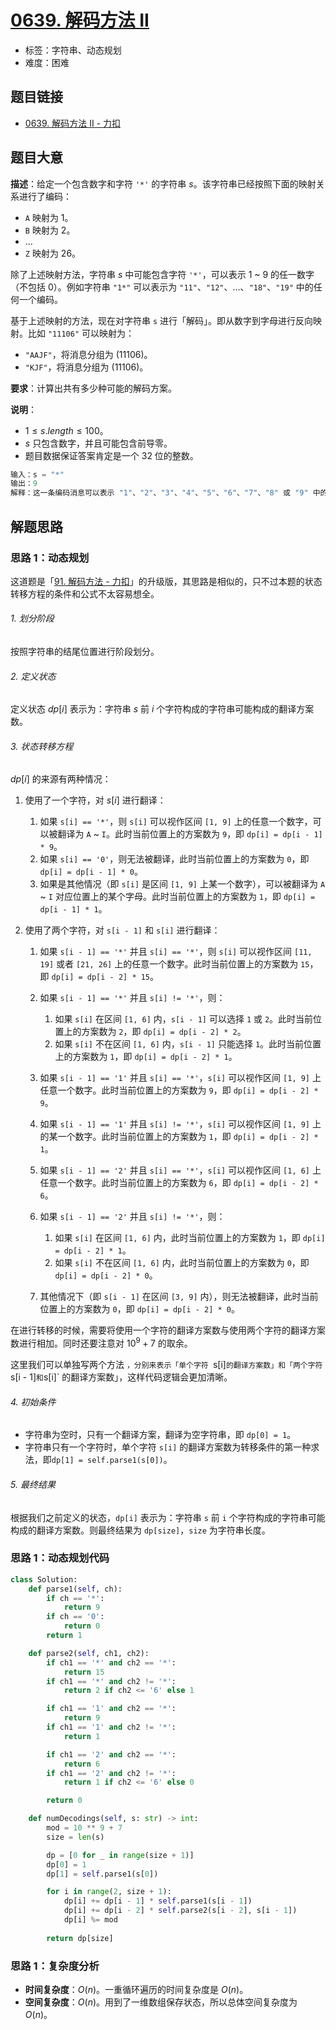 # [0639. 解码方法 II](https://leetcode.cn/problems/decode-ways-ii/)

- 标签：字符串、动态规划
- 难度：困难

## 题目链接

- [0639. 解码方法 II - 力扣](https://leetcode.cn/problems/decode-ways-ii/)

## 题目大意

**描述**：给定一个包含数字和字符 `'*'` 的字符串 $s$。该字符串已经按照下面的映射关系进行了编码：

- `A` 映射为 $1$。
- `B` 映射为 $2$。
- ...
- `Z` 映射为 $26$。

除了上述映射方法，字符串 $s$ 中可能包含字符 `'*'`，可以表示 $1$ ~ $9$ 的任一数字（不包括 $0$）。例如字符串 `"1*"` 可以表示为 `"11"`、`"12"`、…、`"18"`、`"19"` 中的任何一个编码。

基于上述映射的方法，现在对字符串 `s` 进行「解码」。即从数字到字母进行反向映射。比如 `"11106"` 可以映射为：

- `"AAJF"`，将消息分组为 $(1 1 10 6)$。
- `"KJF"`，将消息分组为 $(11 10 6)$。

**要求**：计算出共有多少种可能的解码方案。

**说明**：

- $1 \le s.length \le 100$。
- $s$ 只包含数字，并且可能包含前导零。
- 题目数据保证答案肯定是一个 $32$ 位的整数。

```python
输入：s = "*"
输出：9
解释：这一条编码消息可以表示 "1"、"2"、"3"、"4"、"5"、"6"、"7"、"8" 或 "9" 中的任意一条。可以分别解码成字符串 "A"、"B"、"C"、"D"、"E"、"F"、"G"、"H" 和 "I" 。因此，"*" 总共有 9 种解码方法。
```

## 解题思路

### 思路 1：动态规划

这道题是「[91. 解码方法 - 力扣](https://leetcode.cn/problems/decode-ways/)」的升级版，其思路是相似的，只不过本题的状态转移方程的条件和公式不太容易想全。

###### 1. 划分阶段

按照字符串的结尾位置进行阶段划分。

###### 2. 定义状态

定义状态 $dp[i]$ 表示为：字符串 $s$ 前 $i$ 个字符构成的字符串可能构成的翻译方案数。

###### 3. 状态转移方程

$dp[i]$ 的来源有两种情况：

1. 使用了一个字符，对 $s[i]$ 进行翻译：
   1. 如果 `s[i] == '*'`，则 `s[i]` 可以视作区间 `[1, 9]` 上的任意一个数字，可以被翻译为 `A` ~ `I`。此时当前位置上的方案数为 `9`，即 `dp[i] = dp[i - 1] * 9`。
   2. 如果 `s[i] == '0'`，则无法被翻译，此时当前位置上的方案数为 `0`，即 `dp[i] = dp[i - 1] * 0`。
   3. 如果是其他情况（即 `s[i]` 是区间 `[1, 9]` 上某一个数字），可以被翻译为 `A` ~ `I` 对应位置上的某个字母。此时当前位置上的方案数为 `1`，即 `dp[i] = dp[i - 1] * 1`。

2. 使用了两个字符，对 `s[i - 1]` 和 `s[i]` 进行翻译：
   1. 如果 `s[i - 1] == '*'` 并且 `s[i] == '*'`，则 `s[i]` 可以视作区间 `[11, 19]` 或者 `[21, 26]` 上的任意一个数字。此时当前位置上的方案数为 `15`，即 `dp[i] = dp[i - 2] * 15`。
   2. 如果 `s[i - 1] == '*'` 并且 `s[i] != '*'`，则：
      1. 如果 `s[i]` 在区间 `[1, 6]` 内，`s[i - 1]` 可以选择 `1` 或 `2`。此时当前位置上的方案数为 `2`，即 `dp[i] = dp[i - 2] * 2`。
      2. 如果 `s[i]` 不在区间 `[1, 6]` 内，`s[i - 1]` 只能选择 `1`。此时当前位置上的方案数为 `1`，即 `dp[i] = dp[i - 2] * 1`。

   3. 如果 `s[i - 1] == '1'` 并且 `s[i] == '*'`，`s[i]` 可以视作区间 `[1, 9]` 上任意一个数字。此时当前位置上的方案数为 `9`，即 `dp[i] = dp[i - 2] * 9`。
   4. 如果 `s[i - 1] == '1'` 并且 `s[i] != '*'`，`s[i]` 可以视作区间 `[1, 9]` 上的某一个数字。此时当前位置上的方案数为 `1`，即 `dp[i] = dp[i - 2] * 1`。
   5. 如果 `s[i - 1] == '2'` 并且 `s[i] == '*'`，`s[i]` 可以视作区间 `[1, 6]` 上任意一个数字。此时当前位置上的方案数为 `6`，即 `dp[i] = dp[i - 2] * 6`。
   6. 如果 `s[i - 1] == '2'` 并且 `s[i] != '*'`，则：
      1. 如果 `s[i]` 在区间 `[1, 6]` 内，此时当前位置上的方案数为 `1`，即 `dp[i] = dp[i - 2] * 1`。
      2. 如果 `s[i]` 不在区间 `[1, 6]` 内，此时当前位置上的方案数为 `0`，即 `dp[i] = dp[i - 2] * 0`。

   7. 其他情况下（即 `s[i - 1]` 在区间 `[3, 9]` 内），则无法被翻译，此时当前位置上的方案数为 `0`，即 `dp[i] = dp[i - 2] * 0`。


在进行转移的时候，需要将使用一个字符的翻译方案数与使用两个字符的翻译方案数进行相加。同时还要注意对 $10^9 + 7$ 的取余。

这里我们可以单独写两个方法 `，分别来表示「单个字符 `s[i]` 的翻译方案数」和「两个字符 `s[i - 1]` 和 `s[i]` 的翻译方案数」，这样代码逻辑会更加清晰。

###### 4. 初始条件

- 字符串为空时，只有一个翻译方案，翻译为空字符串，即 `dp[0] = 1`。
- 字符串只有一个字符时，单个字符 `s[i]` 的翻译方案数为转移条件的第一种求法，即`dp[1] = self.parse1(s[0])`。

###### 5. 最终结果

根据我们之前定义的状态，`dp[i]` 表示为：字符串 `s` 前 `i` 个字符构成的字符串可能构成的翻译方案数。则最终结果为 `dp[size]`，`size` 为字符串长度。

### 思路 1：动态规划代码

```python
class Solution:
    def parse1(self, ch):
        if ch == '*':
            return 9
        if ch == '0':
            return 0
        return 1

    def parse2(self, ch1, ch2):
        if ch1 == '*' and ch2 == '*':
            return 15
        if ch1 == '*' and ch2 != '*':
            return 2 if ch2 <= '6' else 1

        if ch1 == '1' and ch2 == '*':
            return 9
        if ch1 == '1' and ch2 != '*':
            return 1

        if ch1 == '2' and ch2 == '*':
            return 6
        if ch1 == '2' and ch2 != '*':
            return 1 if ch2 <= '6' else 0

        return 0

    def numDecodings(self, s: str) -> int:
        mod = 10 ** 9 + 7
        size = len(s)

        dp = [0 for _ in range(size + 1)]
        dp[0] = 1
        dp[1] = self.parse1(s[0])

        for i in range(2, size + 1):
            dp[i] += dp[i - 1] * self.parse1(s[i - 1])
            dp[i] += dp[i - 2] * self.parse2(s[i - 2], s[i - 1])
            dp[i] %= mod
        
        return dp[size]
```

### 思路 1：复杂度分析

- **时间复杂度**：$O(n)$。一重循环遍历的时间复杂度是 $O(n)$。
- **空间复杂度**：$O(n)$。用到了一维数组保存状态，所以总体空间复杂度为 $O(n)$。